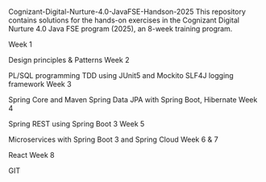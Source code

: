 Cognizant-Digital-Nurture-4.0-JavaFSE-Handson-2025
This repository contains solutions for the hands-on exercises in the Cognizant Digital Nurture 4.0 Java FSE program (2025), an 8-week training program.

Week 1

Design principles & Patterns
Week 2

PL/SQL programming
TDD using JUnit5 and Mockito
SLF4J logging framework
Week 3

Spring Core and Maven
Spring Data JPA with Spring Boot, Hibernate
Week 4

Spring REST using Spring Boot 3
Week 5

Microservices with Spring Boot 3 and Spring Cloud
Week 6 & 7

React
Week 8

GIT
